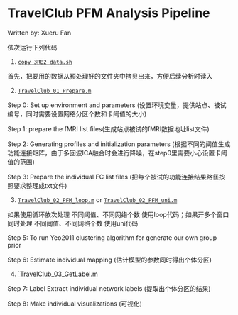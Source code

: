 # TravelClub PFM Analysis Pipeline

Written by: Xueru Fan

依次运行下列代码

1. [`copy_3RB2_data.sh`](code/copy_3RB2_data.sh)
   
首先，把要用的数据从预处理好的文件夹中拷贝出来，方便后续分析时读入

2. [`TravelClub_01_Prepare.m`](code/TravelClub_01_Prepare.m)
   
Step 0: Set up environment and parameters (设置环境变量，提供站点、被试编号，同时需要设置网络分区个数和卡阈值的大小)

Step 1: prepare the fMRI list files(生成站点被试的fMRI数据地址list文件)

Step 2: Generating profiles and initialization parameters (根据不同的阈值生成功能连接矩阵，由于多回波ICA融合时会进行降噪，在step0里需要小心设置卡阈值的范围)

Step 3: Prepare the individual FC list files (把每个被试的功能连接结果路径按照要求整理成txt文件)

3. [`TravelClub_02_PFM_loop.m`](code/TravelClub_02_PFM_loop.m) or [`TravelClub_02_PFM_uni.m`](c0de/TravelClub_02_PFM_uni.m)
   
如果使用循环依次处理 不同阈值、不同网络个数 使用loop代码；如果开多个窗口同时处理 不同阈值、不同网络个数 使用uni代码

Step 5: To run Yeo2011 clustering algorithm for generate our own group prior

Step 6: Estimate individual mapping (估计模型的参数同时得出个体分区)

4. [`TravelClub_03_GetLabel.m](code/TravelClub_03_GetLabel.m)
   
Step 7: Label Extract individual network labels (提取出个体分区的结果)

Step 8: Make individual visualizations (可视化)

